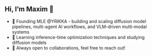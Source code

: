 ## Hi, I’m Maxim 👋

- 🔭 Founding MLE @YRIKKA - building and scaling diffusion model pipelines, multi-agent AI workflows, and VLM-driven multi-modal systems  
- 🌱 Learning inference-time optimization techniques and studying diffusion models  
- 🤔 Always open to collaborations, feel free to reach out!
